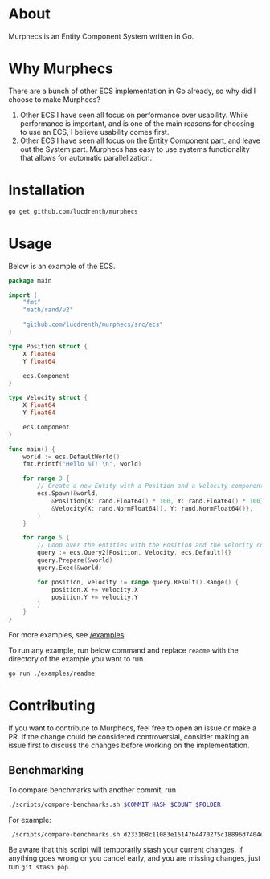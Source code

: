 # About
Murphecs is an Entity Component System written in Go.

# Why Murphecs
There are a bunch of other ECS implementation in Go already, so why did I choose to make Murphecs? 

1. Other ECS I have seen all focus on performance over usability. While performance is important, and is one of the main reasons for choosing to use an ECS, I believe usability comes first. 
2. Other ECS I have seen all focus on the Entity Component part, and leave out the System part. Murphecs has easy to use systems functionality that allows for automatic parallelization.

# Installation
```bash
go get github.com/lucdrenth/murphecs
```

# Usage
Below is an example of the ECS. 
```go
package main

import (
	"fmt"
	"math/rand/v2"

	"github.com/lucdrenth/murphecs/src/ecs"
)

type Position struct {
	X float64
	Y float64

	ecs.Component
}

type Velocity struct {
	X float64
	Y float64

	ecs.Component
}

func main() {
	world := ecs.DefaultWorld()
	fmt.Printf("Hello %T! \n", world)

	for range 3 {
		// Create a new Entity with a Position and a Velocity component
		ecs.Spawn(&world,
			&Position{X: rand.Float64() * 100, Y: rand.Float64() * 100},
			&Velocity{X: rand.NormFloat64(), Y: rand.NormFloat64()},
		)
	}

	for range 5 {
		// Loop over the entities with the Position and the Velocity component
		query := ecs.Query2[Position, Velocity, ecs.Default]{}
		query.Prepare(&world)
		query.Exec(&world)

		for position, velocity := range query.Result().Range() {
			position.X += velocity.X
			position.Y += velocity.Y
		}
	}
}
```

For more examples, see [/examples](./examples/).

To run any example, run below command and replace `readme` with the directory of the example you want to run.
```bash
go run ./examples/readme
```

# Contributing
If you want to contribute to Murphecs, feel free to open an issue or make a PR. If the change could be considered controversial, consider making an issue first to discuss the changes before working on the implementation. 

## Benchmarking
To compare benchmarks with another commit, run
```bash
./scripts/compare-benchmarks.sh $COMMIT_HASH $COUNT $FOLDER
```

For example:
```bash
./scripts/compare-benchmarks.sh d2331b8c11083e15147b4470275c18896d7404e3 10 ./benchmark/
```

Be aware that this script will temporarily stash your current changes. If anything goes wrong or you cancel early, and you are missing changes, just run `git stash pop`.
